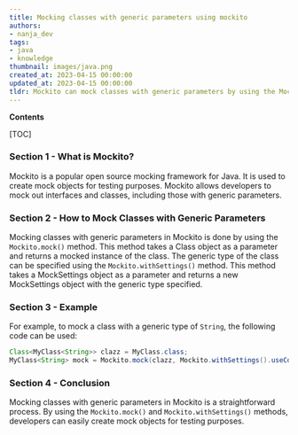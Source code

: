 ```yaml
---
title: Mocking classes with generic parameters using mockito
authors:
- nanja_dev
tags:
- java
- knowledge
thumbnail: images/java.png
created_at: 2023-04-15 00:00:00
updated_at: 2023-04-15 00:00:00
tldr: Mockito can mock classes with generic parameters by using the Mockito.spy() method.
---
```


**Contents**

[TOC]

### Section 1 - What is Mockito? 
Mockito is a popular open source mocking framework for Java. It is used to create mock objects for testing purposes. Mockito allows developers to mock out interfaces and classes, including those with generic parameters.

### Section 2 - How to Mock Classes with Generic Parameters
Mocking classes with generic parameters in Mockito is done by using the `Mockito.mock()` method. This method takes a Class object as a parameter and returns a mocked instance of the class. The generic type of the class can be specified using the `Mockito.withSettings()` method. This method takes a MockSettings object as a parameter and returns a new MockSettings object with the generic type specified.

### Section 3 - Example
For example, to mock a class with a generic type of `String`, the following code can be used:

```java
Class<MyClass<String>> clazz = MyClass.class;
MyClass<String> mock = Mockito.mock(clazz, Mockito.withSettings().useConstructor().defaultAnswer(Mockito.RETURNS_DEFAULTS));
```

### Section 4 - Conclusion
Mocking classes with generic parameters in Mockito is a straightforward process. By using the `Mockito.mock()` and `Mockito.withSettings()` methods, developers can easily create mock objects for testing purposes.
